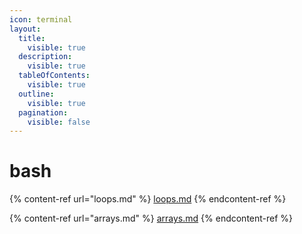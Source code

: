 ```yaml
---
icon: terminal
layout:
  title:
    visible: true
  description:
    visible: true
  tableOfContents:
    visible: true
  outline:
    visible: true
  pagination:
    visible: false
---
```


# bash

{% content-ref url="loops.md" %}
[loops.md](loops.md)
{% endcontent-ref %}

{% content-ref url="arrays.md" %}
[arrays.md](arrays.md)
{% endcontent-ref %}

